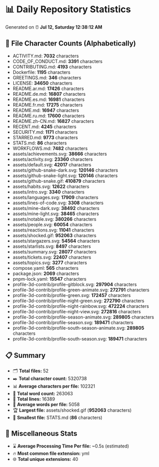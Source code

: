 # 📊 Daily Repository Statistics
Generated on ⏰ **Jul 12, Saturday 12:38:12 AM**

## 📂 File Character Counts (Alphabetically)
- ACTIVITY.md: **7032** characters
- CODE_OF_CONDUCT.md: **3391** characters
- CONTRIBUTING.md: **4193** characters
- Dockerfile: **1195** characters
- GREETINGS.md: **346** characters
- LICENSE: **34650** characters
- README.ar.md: **17426** characters
- README.de.md: **16807** characters
- README.es.md: **16981** characters
- README.fr.md: **17275** characters
- README.md: **16947** characters
- README.ru.md: **17600** characters
- README.zh-CN.md: **16827** characters
- RECENT.md: **4245** characters
- SECURITY.md: **1171** characters
- STARRED.md: **9773** characters
- STATS.md: **86** characters
- WORKFLOWS.md: **7482** characters
- assets/achievements.svg: **38666** characters
- assets/activity.svg: **23360** characters
- assets/default.svg: **42017** characters
- assets/github-snake-dark.svg: **120146** characters
- assets/github-snake-light.svg: **120146** characters
- assets/github-snake.gif: **410879** characters
- assets/habits.svg: **12622** characters
- assets/intro.svg: **3340** characters
- assets/languages.svg: **17909** characters
- assets/lines-of-code.svg: **3308** characters
- assets/mine-dark.svg: **38492** characters
- assets/mine-light.svg: **38465** characters
- assets/notable.svg: **380266** characters
- assets/people.svg: **60054** characters
- assets/reactions.svg: **11041** characters
- assets/shocked.gif: **952063** characters
- assets/stargazers.svg: **54564** characters
- assets/starlists.svg: **8497** characters
- assets/summary.svg: **28077** characters
- assets/tickets.svg: **22407** characters
- assets/topics.svg: **3277** characters
- compose.yaml: **565** characters
- package.json: **2069** characters
- pnpm-lock.yaml: **15547** characters
- profile-3d-contrib/profile-gitblock.svg: **297904** characters
- profile-3d-contrib/profile-green-animate.svg: **272791** characters
- profile-3d-contrib/profile-green.svg: **172457** characters
- profile-3d-contrib/profile-night-green.svg: **272790** characters
- profile-3d-contrib/profile-night-rainbow.svg: **472224** characters
- profile-3d-contrib/profile-night-view.svg: **272816** characters
- profile-3d-contrib/profile-season-animate.svg: **289805** characters
- profile-3d-contrib/profile-season.svg: **189471** characters
- profile-3d-contrib/profile-south-season-animate.svg: **289805** characters
- profile-3d-contrib/profile-south-season.svg: **189471** characters

## 📋 Summary
- 🗂️ **Total files:** 52
- ✒️ **Total character count:** 5320738
- 📊 **Average characters per file:** 102321
- 📝 **Total word count:** 263063
- 🧾 **Total lines:** 16389
- 📐 **Average words per file:** 5058
- 🏆 **Largest file:** assets/shocked.gif (**952063** characters)
- 🥉 **Smallest file:** STATS.md (**86** characters)

## 🌟 Miscellaneous Stats
- ⌛ **Average Processing Time Per file:** ~0.5s (estimated)
- 🔥 **Most common file extension:** yml
- 🌐 **Total unique extensions:** 40
